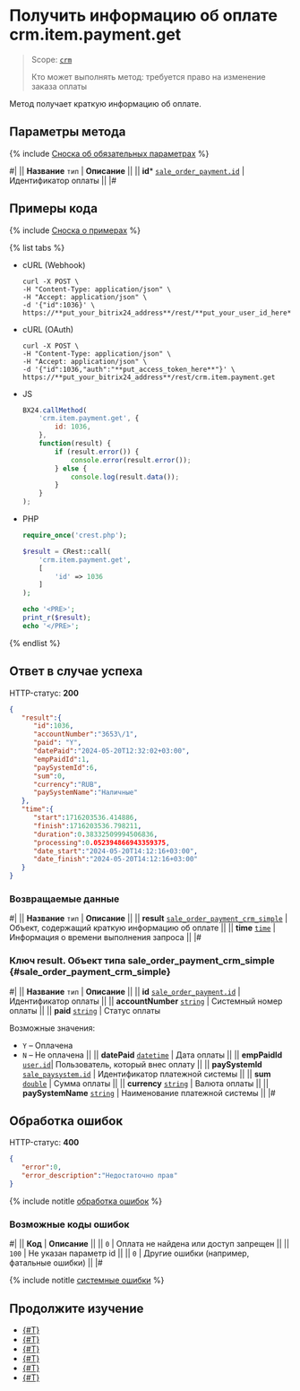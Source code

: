 # Получить информацию об оплате crm.item.payment.get

> Scope: [`crm`](../../../scopes/permissions.md)
>
> Кто может выполнять метод: требуется право на изменение заказа оплаты

Метод получает краткую информацию об оплате.

## Параметры метода

{% include [Сноска об обязательных параметрах](../../../../_includes/required.md) %}

#|
|| **Название**
`тип` | **Описание** ||
|| **id***
[`sale_order_payment.id`](../../../sale/data-types.md#sale_order_payment) | Идентификатор оплаты ||
|#

## Примеры кода

{% include [Сноска о примерах](../../../../_includes/examples.md) %}

{% list tabs %}

- cURL (Webhook)

    ```http
    curl -X POST \
    -H "Content-Type: application/json" \
    -H "Accept: application/json" \
    -d '{"id":1036}' \
    https://**put_your_bitrix24_address**/rest/**put_your_user_id_here**/**put_your_webhook_here**/crm.item.payment.get
    ```

- cURL (OAuth) 

    ```http
    curl -X POST \
    -H "Content-Type: application/json" \
    -H "Accept: application/json" \
    -d '{"id":1036,"auth":"**put_access_token_here**"}' \
    https://**put_your_bitrix24_address**/rest/crm.item.payment.get
    ```

- JS

    ```js
    BX24.callMethod(
        'crm.item.payment.get', {
            id: 1036,
        },
        function(result) {
            if (result.error()) {
                console.error(result.error());
            } else {
                console.log(result.data());
            }
        }
    );
    ```

- PHP

    ```php
    require_once('crest.php');

    $result = CRest::call(
        'crm.item.payment.get',
        [
            'id' => 1036
        ]
    );

    echo '<PRE>';
    print_r($result);
    echo '</PRE>';
    ```

{% endlist %}

## Ответ в случае успеха

HTTP-статус: **200**

```json
{
   "result":{
      "id":1036,
      "accountNumber":"3653\/1",
      "paid": "Y",
      "datePaid":"2024-05-20T12:32:02+03:00",
      "empPaidId":1,
      "paySystemId":6,
      "sum":0,
      "currency":"RUB",
      "paySystemName":"Наличные"
   },
   "time":{
      "start":1716203536.414886,
      "finish":1716203536.798211,
      "duration":0.38332509994506836,
      "processing":0.052394866943359375,
      "date_start":"2024-05-20T14:12:16+03:00",
      "date_finish":"2024-05-20T14:12:16+03:00"
   }
}
```

### Возвращаемые данные

#|
|| **Название**
`тип` | **Описание** ||
|| **result**
[`sale_order_payment_crm_simple`](#sale_order_payment_crm_simple) | Объект, содержащий краткую информацию об оплате  ||
|| **time**
[`time`](../../../../api-reference/data-types.md) | Информация о времени выполнения запроса ||
|#

### Ключ result. Объект типа sale_order_payment_crm_simple {#sale_order_payment_crm_simple}

#|
|| **Название**
`тип` | **Описание** ||
|| **id**
[`sale_order_payment.id`](../../../sale/data-types.md#sale_order_payment) | Идентификатор оплаты ||
|| **accountNumber**
[`string`](../../../../api-reference/data-types.md) | Системный номер оплаты ||
|| **paid**
[`string`](../../../../api-reference/data-types.md) | Статус оплаты

Возможные значения:
- `Y` – Оплачена
- `N` – Не оплачена ||
|| **datePaid**
[`datetime`](../../../../api-reference/data-types.md) | Дата оплаты ||
|| **empPaidId**
[`user.id`](../../../../api-reference/data-types.md)| Пользователь, который внес оплату ||
|| **paySystemId**
[`sale_paysystem.id`](../../../sale/data-types.md#sale_paysystem) | Идентификатор платежной системы ||
|| **sum**
[`double`](../../../../api-reference/data-types.md) | Сумма оплаты ||
|| **currency**
[`string`](../../../../api-reference/data-types.md) | Валюта оплаты ||
|| **paySystemName**
[`string`](../../../../api-reference/data-types.md) | Наименование платежной системы ||
|#


## Обработка ошибок

HTTP-статус: **400**

```json
{
   "error":0,
   "error_description":"Недостаточно прав"
}
```

{% include notitle [обработка ошибок](../../../../_includes/error-info.md) %}

### Возможные коды ошибок

#|
|| **Код** | **Описание** ||
|| `0` | Оплата не найдена или доступ запрещен ||
|| `100` | Не указан параметр id ||
|| `0` | Другие ошибки (например, фатальные ошибки) ||
|#

{% include notitle [системные ошибки](../../../../_includes/system-errors.md) %}

## Продолжите изучение

- [{#T}](./crm-item-payment-update.md)
- [{#T}](./crm-item-payment-delete.md)
- [{#T}](./crm-item-payment-list.md)
- [{#T}](./crm-item-payment-pay.md)
- [{#T}](./crm-item-payment-unpay.md)
- [{#T}](./crm-item-payment-add.md)
